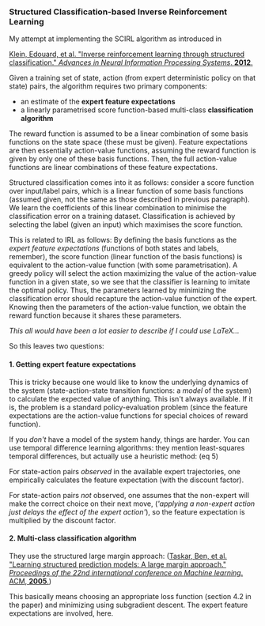 ### Structured Classification-based Inverse Reinforcement Learning
My attempt at implementing the SCIRL algorithm as introduced in  

[Klein, Edouard, et al. "Inverse reinforcement learning through structured
classification." *Advances in Neural Information Processing Systems*. **2012**.](http://papers.nips.cc/paper/4551-inverse)

Given a training set of state, action (from expert deterministic policy on that
state) pairs, the algorithm requires two primary components:
- an estimate of the **expert feature expectations**
- a linearly parametrised score function-based multi-class **classification
  algorithm**

The reward function is assumed to be a linear combination of some basis 
functions on the state space (these must be given). Feature expectations are 
then essentially action-value functions, assuming the reward function is given
by only one of these basis functions. Then, the full action-value functions are
linear combinations of these feature expectations.

Structured classification comes into it as follows: consider a score function
over input/label pairs, which is a linear function of some basis functions
(assumed given, not the same as those described in previous paragraph). We 
learn the coefficients of this linear combination to minimise the 
classification error on a training dataset. Classification is achieved by 
selecting the label (given an input) which maximises the score function.

This is related to IRL as follows: By defining the basis functions as the 
*expert feature expectations* (functions of both states and labels, remember),
the score function (linear function of the basis functions) is equivalent to
the action-value function (with some parametrisation). A greedy policy will 
select the action maximizing the value of the action-value function in a given
state, so we see that the classifier is learning to imitate the optimal policy.
Thus, the parameters learned by minimizing the classification error should
recapture the action-value function of the expert. Knowing then the parameters
of the action-value function, we obtain the reward function because it shares
these parameters.

*This all would have been a lot easier to describe if I could use LaTeX...*

So this leaves two questions:

#### 1. Getting expert feature expectations

This is tricky because one would like to know the underlying dynamics of the
system (state-action-state transition functions: a *model* of the system) to
calculate the expected value of anything. This isn't always available. If it
is, the problem is a standard policy-evaluation problem (since the feature
expectations are the action-value functions for special choices of reward
function).

If you *don't* have a model of the system handy, things are harder. You can use
temporal difference learning algorithms: they mention least-squares temporal 
differences, but actually use a heuristic method: (eq 5)

For state-action pairs *observed* in the available expert trajectories, one
empirically calculates the feature expectation (with the discount factor).

For state-action pairs *not* observed, one assumes that the non-expert will
make the correct choice on their next move, (*'applying a non-expert action
just delays the effect of the expert action'*), so the feature expectation is
multiplied by the discount factor.

#### 2. Multi-class classification algorithm

They use the structured large margin approach: ([Taskar, Ben, et al. "Learning
structured prediction models: A large margin approach." *Proceedings of the 22nd
international conference on Machine learning*. ACM,
**2005**.](https://dl.acm.org/citation.cfm?id=1102464))

This basically means choosing an appropriate loss function (section 4.2 in the
paper) and minimizing using subgradient descent. The expert feature
expectations are involved, here.
